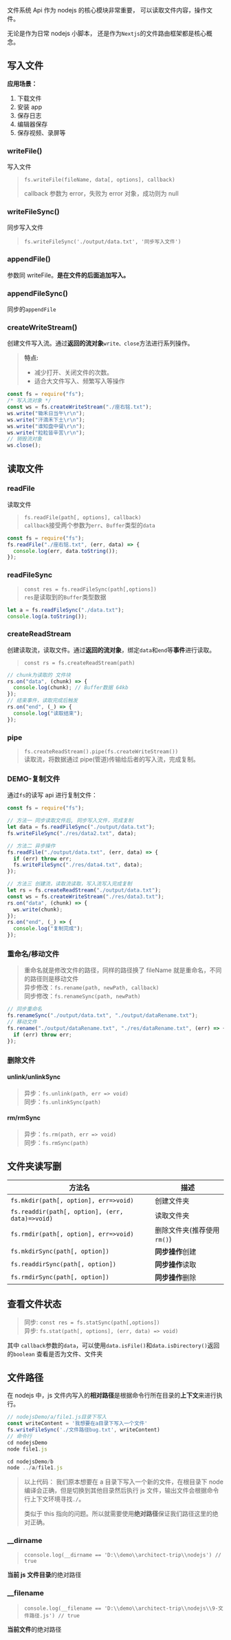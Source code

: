 文件系统 Api 作为 nodejs 的核心模块非常重要， 可以读取文件内容，操作文件。

无论是作为日常 nodejs 小脚本， 还是作为`Nextjs`的文件路由框架都是核心概念。

## 写入文件

**应用场景：**

1. 下载文件
2. 安装 app
3. 保存日志
4. 编辑器保存
5. 保存视频、录屏等

### writeFile()

写入文件

> `fs.writeFile(fileName, data[, options], callback)`
>
> callback 参数为 error，失败为 error 对象，成功则为 null

### writeFileSync()

同步写入文件

> `fs.writeFileSync('./output/data.txt', '同步写入文件')`

### appendFile()

参数同 writeFile。**是在文件的后面追加写入。**

### appendFileSync()

同步的`appendFile`

### createWriteStream()

创建文件写入流。通过**返回的流对象**`write、close`方法进行系列操作。

> **特点:**
>
> - 减少打开、关闭文件的次数。
> - 适合大文件写入、频繁写入等操作

```js
const fs = require("fs");
/* 写入流对象 */
const ws = fs.createWriteStream("./座右铭.txt");
ws.write("锄禾日当午\r\n");
ws.write("汗滴禾下土\r\n");
ws.write("谁知盘中餐\r\n");
ws.write("粒粒皆辛苦\r\n");
// 销毁流对象
ws.close();
```

## 读取文件

### readFile

读取文件

> `fs.readFile(path[, options], callback)`  
> `callback`接受两个参数为`err`、`Buffer`类型的`data`

```js
const fs = require("fs");
fs.readFile("./座右铭.txt", (err, data) => {
  console.log(err, data.toString());
});
```

### readFileSync

> `const res = fs.readFileSync(path[,options])`  
> `res`是读取到的`Buffer`类型数据

```js
let a = fs.readFileSync("./data.txt");
console.log(a.toString());
```

### createReadStream

创建读取流，读取文件。通过**返回的流对象**，绑定`data`和`end`等**事件**进行读取。

> `const rs = fs.createReadStream(path)`

```js
// chunk为读取的 文件块
rs.on("data", (chunk) => {
  console.log(chunk); // Buffer数据 64kb
});
// 结束事件，读取完成后触发
rs.on("end", (_) => {
  console.log("读取结束");
});
```

### pipe

> `fs.createReadStream().pipe(fs.createWriteStream())`  
> 读取流，将数据通过 pipe(管道)传输给后者的写入流，完成复制。

### DEMO-复制文件

通过`fs`的读写 api 进行复制文件：

```js
const fs = require("fs");

// 方法一 同步读取文件后, 同步写入文件，完成复制
let data = fs.readFileSync("./output/data.txt");
fs.writeFileSync("./res/data2.txt", data);

// 方法二 异步操作
fs.readFile("./output/data.txt", (err, data) => {
  if (err) throw err;
  fs.writeFileSync("./res/data4.txt", data);
});

// 方法三 创建流，读取流读取，写入流写入完成复制
let rs = fs.createReadStream("./output/data.txt");
const ws = fs.createWriteStream("./res/data3.txt");
rs.on("data", (chunk) => {
  ws.write(chunk);
});
rs.on("end", (_) => {
  console.log("复制完成");
});
```

### 重命名/移动文件

> 重命名就是修改文件的路径，同样的路径换了 fileName 就是重命名，不同的路径则是移动文件  
> 异步修改：`fs.rename(path, newPath, callback)`  
> 同步修改：`fs.renameSync(path, newPath)`

```js
// 同步重命名
fs.renameSync("./output/data.txt", "./output/dataRename.txt");
// 移动文件
fs.rename("./output/dataRename.txt", "./res/dataRename.txt", (err) => {
  if (err) throw err;
});
```

### 删除文件

#### unlink/unlinkSync

> 异步：`fs.unlink(path, err => void)`  
> 同步：`fs.unlinkSync(path)`

#### rm/rmSync

> 异步：`fs.rm(path, err => void)`  
> 同步：`fs.rmSync(path)`

## 文件夹读写删

| 方法名                                          | 描述                       |
| ----------------------------------------------- | -------------------------- |
| `fs.mkdir(path[, option], err=>void)`           | 创建文件夹                 |
| `fs.readdir(path[, option], (err, data)=>void)` | 读取文件夹                 |
| `fs.rmdir(path[, option], err=>void)`           | 删除文件夹(推荐使用`rm()`) |
| `fs.mkdirSync(path[, option])`                  | **同步操作**创建           |
| `fs.readdirSync(path[, option])`                | **同步操作**读取           |
| `fs.rmdirSync(path[, option])`                  | **同步操作**删除           |

## 查看文件状态

> 同步: `const res = fs.statSync(path[,options])`  
> 异步: `fs.stat(path[, options], (err, data) => void)`

其中 `callback`参数的`data`，可以使用`data.isFile()`和`data.isDirectory()`返回的`boolean` 查看是否为文件、文件夹

## 文件路径

在 nodejs 中，js 文件内写入的**相对路径**是根据命令行所在目录的**上下文**来进行执行。

```js
// nodejsDemo/a/file1.js目录下写入
const writeContent = '我想要在a目录下写入一个文件'
fs.writeFileSync('./文件路径bug.txt', writeContent)
// 命令行
cd nodejsDemo
node file1.js

cd nodejsDemo/b
node ../a/file1.js
```

> 以上代码： 我们原本想要在 a 目录下写入一个新的文件，在根目录下 node 编译会正确，但是切换到其他目录然后执行 js 文件，输出文件会根据命令行上下文环境寻找`./`。
>
> 类似于 this 指向的问题。所以就需要使用**绝对路径**保证我们路径这里的绝对正确。

### \_\_dirname

> `cconsole.log(__dirname == 'D:\\demo\\architect-trip\\nodejs') // true`

**当前 js 文件目录**的绝对路径

### \_\_filename

> `console.log(__filename == 'D:\\demo\\architect-trip\\nodejs\\9-文件路径.js') // true`

**当前文件**的绝对路径
